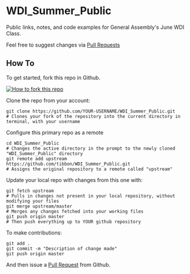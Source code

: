 WDI_Summer_Public
================= 

Public links, notes, and code examples for General Assembly's June WDI Class. 

Feel free to suggest changes via [Pull Requests](https://help.github.com/articles/using-pull-requests)

## How To

To get started, fork this repo in Github.

[![How to fork this repo](https://github-images.s3.amazonaws.com/help/Bootcamp-Fork.png)](https://github.com/tibbon/WDI_Summer_Public/fork)

Clone the repo from your account: 

```
git clone https://github.com/YOUR-USERNAME/WDI_Summer_Public.git
# Clones your fork of the repository into the current directory in terminal, with your username
```

Configure this primary repo as a remote


```
cd WDI_Summer_Public
# Changes the active directory in the prompt to the newly cloned "WDI_Summer_Public" directory
git remote add upstream https://github.com/tibbon/WDI_Summer_Public.git
# Assigns the original repository to a remote called "upstream"
```

Update your local repo with changes from this one with:
```
git fetch upstream
# Pulls in changes not present in your local repository, without modifying your files
git merge upstream/master
# Merges any changes fetched into your working files
git push origin master
# Then push everything up to YOUR github repository
```

To make contributions:
```
git add .
git commit -m "Description of change made"
git push origin master
```
And then issue a [Pull Request](https://help.github.com/articles/using-pull-requests) from Github. 
